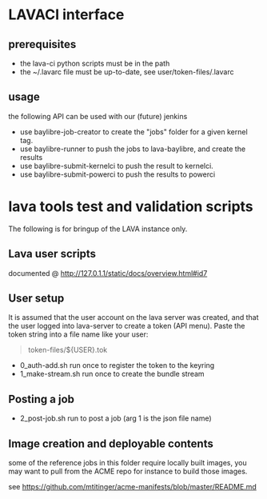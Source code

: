 # LAVACI interface #

## prerequisites ##

* the lava-ci python scripts must be in the path
* the ~/.lavarc file must be up-to-date, see user/token-files/.lavarc

## usage ##

the following API can be used with our (future) jenkins

* use baylibre-job-creator to create the "jobs" folder for a given kernel tag.
* use baylibre-runner to push the jobs to lava-baylibre, and create the results
* use baylibre-submit-kernelci to push the result to kernelci.
* use baylibre-submit-powerci to push the  results to powerci

# lava tools test and validation scripts #

The following is for bringup of the LAVA instance only.

## Lava user scripts ##

documented @ http://127.0.1.1/static/docs/overview.html#id7

## User setup ##

It is assumed that the user account on the lava server was created,
and that the user logged into lava-server to create a token (API menu).
Paste the token string into a file name like your user:

> token-files/${USER}.tok

* 0_auth-add.sh		run once to register the token to the keyring
* 1_make-stream.sh	run once to create the bundle stream

## Posting a job ##

* 2_post-job.sh		run to post a job (arg 1 is the json file name)

## Image creation and deployable contents ##

some of the reference jobs in this folder require locally built images,
you may want to pull from the ACME repo for instance to build those images.

see <https://github.com/mtitinger/acme-manifests/blob/master/README.md>

